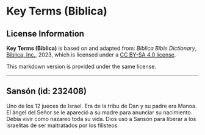 # Key Terms (Biblica)

## License Information

**Key Terms (Biblica)** is based on and adapted from: _Biblica Bible Dictionary_, [Biblica, Inc.](https://www.biblica.com/), 2023, which is licensed under a [CC BY-SA 4.0 license](https://creativecommons.org/licenses/by-sa/4.0/legalcode.en).

This markdown version is provided under the same license.



--------------------------------

## Sansón (id: 232408)

Uno de los 12 jueces de Israel. Era de la tribu de Dan y su padre era Manoa. El ángel del Señor se le apareció a su madre para anunciar su nacimiento. Debía vivir como nazareo toda su vida. Dios usó a Sansón para liberar a los israelitas de ser maltratados por los filisteos.


